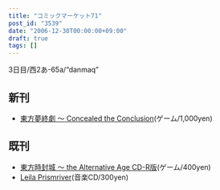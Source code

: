 ```yaml
---
title: "コミックマーケット71"
post_id: "3539"
date: "2006-12-30T00:00:00+09:00"
draft: true
tags: []
---
```



3日目/西2あ-65a/“danmaq”

## 新刊



  * [東方夢終劇 ～ Concealed the Conclusion](https://danmaq.com/!/thC/)(ゲーム/1,000yen)
## 既刊



  * [東方時封城 ～ the Alternative Age CD-R版](https://danmaq.com/!/thA/)(ゲーム/400yen)
  * [Leila Prismriver](https://danmaq.com/!/leila/)(音楽CD/300yen)
